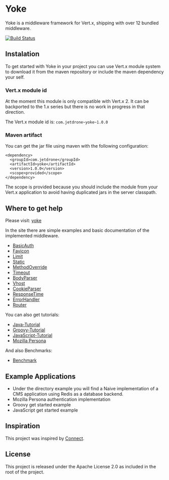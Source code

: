 # Yoke

Yoke is a middleware framework for Vert.x, shipping with over 12 bundled middleware.

[![Build Status](https://travis-ci.org/pmlopes/yoke.png?branch=master)](https://travis-ci.org/pmlopes/yoke)



## Instalation

To get started with Yoke in your project you can use Vert.x module system to download it from the maven repository or
include the maven dependency your self.


### Vert.x module id

At the moment this module is only compatible with Vert.x 2. It can be backported to the 1.x series but there is no work
in progress in that direction.

The Vert.x module id is: `com.jetdrone~yoke~1.0.0`


### Maven artifact

You can get the jar file using maven with the following configuration:

    <dependency>
      <groupId>com.jetdrone</groupId>
      <artifactId>yoke</artifactId>
      <version>1.0.0</version>
      <scope>provided</scope>
    </dependency>

The scope is provided because you should include the module from your Vert.x application to avoid having duplicated jars
in the server classpath.


## Where to get help

Please visit:  [yoke](http://pmlopes.github.io/yoke/)

In the site there are simple examples and basic documentation of the implemented middleware.

* [BasicAuth](http://pmlopes.github.io/yoke/BasicAuth.html)
* [Favicon](http://pmlopes.github.io/yoke/Favicon.html)
* [Limit](http://pmlopes.github.io/yoke/Limit.html)
* [Static](http://pmlopes.github.io/yoke/Static.html)
* [MethodOverride](http://pmlopes.github.io/yoke/MethodOverride.html)
* [Timeout](http://pmlopes.github.io/yoke/Timeout.html)
* [BodyParser](http://pmlopes.github.io/yoke/BodyParser.html)
* [Vhost](http://pmlopes.github.io/yoke/Vhost.html)
* [CookieParser](http://pmlopes.github.io/yoke/CookieParser.html)
* [ResponseTime](http://pmlopes.github.io/yoke/ResponseTime.html)
* [ErrorHandler](http://pmlopes.github.io/yoke/ErrorHandler.html)
* [Router](http://pmlopes.github.io/yoke/Router.html)

You can also get tutorials:

* [Java-Tutorial](http://pmlopes.github.io/yoke/Java-Tutorial.html)
* [Groovy-Tutorial](http://pmlopes.github.io/yoke/Groovy-Tutorial.html)
* [JavaScript-Tutorial](http://pmlopes.github.io/yoke/JavaScript-Tutorial.html)
* [Mozilla Persona](http://pmlopes.github.io/yoke/Persona.html)

And also Benchmarks:

* [Benchmark](http://pmlopes.github.io/yoke/Benchmark.html)


## Example Applications

* Under the directory example you will find a Naive implementation of a CMS application using Redis as a database backend.
* Mozilla Persona authentication implementation
* Groovy get started example
* JavaScript get started example


## Inspiration

This project was inspired by [Connect](http://www.senchalabs.org/connect/).


## License

This project is released under the Apache License 2.0 as included in the root of the project.
